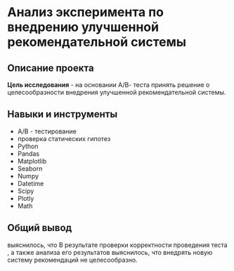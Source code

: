 # Анализ эксперимента по внедрению улучшенной рекомендательной системы

## Описание проекта

**Цель исследования** - на основании А/В- теста принять решение о целесообразности внедрения улучшенной рекомендательной системы.

## Навыки и инструменты

+ А/В - тестирование
+ проверка статических гипотез
+ Python
+ Pandas
+ Matplotlib
+ Seaborn
+ Numpy
+ Datetime
+ Scipy
+ Plotly
+ Math
  

## Общий вывод
выяснилось, что 
В результате проверки корректности проведения теста , а также анализа его результатов выяснилось, что внедрять новую систему рекомендаций не целесообразно.
